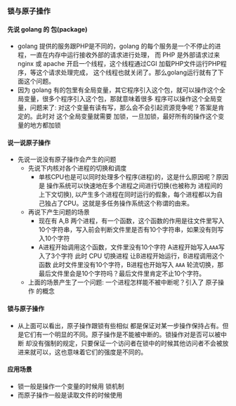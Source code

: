 ### 锁与原子操作
#### 先说 golang 的 包(package)
 - golang 提供的服务跟PHP是不同的，golang 的每个服务是一个不停止的进程，一直在内存中运行接收外部的请求进行处理，
 而 PHP 是外部请求过来 nginx 或 apache 开启一个线程，这个线程通过CGI 加载PHP文件运行PHP程序，等这个请求处理完成，
 这个线程也就关闭了。那么golang运行就有了下面这个问题。
 - 因为 golang 有的包里有全局变量，其它程序引入这个包，就可以操作这个全局变量，很多个程序引入这个包，那就意味着很多
 程序可以操作这个全局变量，问题来了: 对这个变量有读有写，那么会不会引起资源竞争呢？答案是肯定的。此时对 这个全局变量就需要
 加锁，一旦加锁，最好所有的操作这个变量的地方都加锁
 
#### 说一说原子操作
 - 先说一说没有原子操作会产生的问题
    - 先说下内核对各个进程的切换和调度
        + 单核CPU也是可以同时处理多个程序(进程)的，这是什么原因呢？原因是 操作系统可以快速地在多个进程之间进行切换(也被称为
        进程间的上下文切换), 以产生多个进程在同时运行的假象，每个进程都以为自己独占了CPU。这就是多任务操作系统这个称谓的由来。
    - 再说下产生问题的场景
        + 现在有 A,B 两个进程，有一个函数，这个函数的作用是往文件里写入10个字符串，写入前会判断文件里是否有10个字符串，如果没有则写入10个字符
        + A进程开始调用这个函数，文件里没有10个字符 A进程开始写入`AAA`写入了3个字符 此时 CPU 切换进程 让B进程开始运行，B进程调用这个函数
        此时文件里没有10个字符，B进程也开始写入 `AAA` 轮流切换，那最后文件里会是10个字符吗？最后文件里肯定不止10个字符。
    - 上面的场景产生了一个问题: 一个进程怎样能不被中断呢？引入了 原子操作 的概念
    
#### 锁与原子操作
 - 从上面可以看出，原子操作跟锁有些相似 都是保证对某一步操作保持占有。但是它们有一个明显的不同。原子操作是不能被中断的。锁操作对是否可以被中断
 却没有强制的规定，只要保证一个访问者在锁中的时候其他访问者不会被放进来就可以，这也意味着它们的强度是不同的。
 
 
#### 应用场景
 - 锁一般是操作一个变量的时候用 锁机制
 - 而原子操作一般是读取文件的时候使用